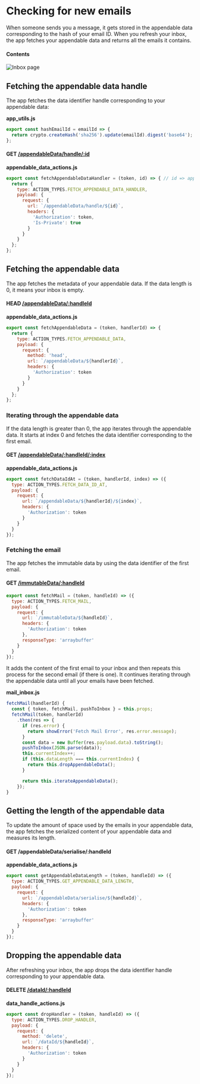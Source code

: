 # Checking for new emails

When someone sends you a message, it gets stored in the appendable data corresponding to the hash of your email ID. When you refresh your inbox, the app fetches your appendable data and returns all the emails it contains.

#### Contents

<!-- toc -->

![Inbox page](/assets/inbox-page.png)

## Fetching the appendable data handle

The app fetches the data identifier handle corresponding to your appendable data:

**app_utils.js**

```js
export const hashEmailId = emailId => {
  return crypto.createHash('sha256').update(emailId).digest('base64');
};
```

#### GET [/appendableData/handle/:id](https://github.com/maidsafe/rfcs/blob/master/text/0042-launcher-api-v0.6/api/appendable_data.md#get-data-identifier-handle)

**appendable_data_actions.js**

```js
export const fetchAppendableDataHandler = (token, id) => { // id => appendable data id
  return {
    type: ACTION_TYPES.FETCH_APPENDABLE_DATA_HANDLER,
    payload: {
      request: {
        url: `/appendableData/handle/${id}`,
        headers: {
          'Authorization': token,
          'Is-Private': true
        }
      }
    }
  };
};
```

## Fetching the appendable data

The app fetches the metadata of your appendable data. If the data length is 0, it means your inbox is empty.

#### HEAD [/appendableData/:handleId](https://github.com/maidsafe/rfcs/blob/master/text/0042-launcher-api-v0.6/api/appendable_data.md#read-appendable-data)

**appendable_data_actions.js**

```js
export const fetchAppendableData = (token, handlerId) => {
  return {
    type: ACTION_TYPES.FETCH_APPENDABLE_DATA,
    payload: {
      request: {
        method: 'head',
        url: `/appendableData/${handlerId}`,
        headers: {
          'Authorization': token
        }
      }
    }
  };
};
```

### Iterating through the appendable data

If the data length is greater than 0, the app iterates through the appendable data. It starts at index 0 and fetches the data identifier corresponding to the first email.

#### GET [/appendableData/:handleId/:index](https://github.com/maidsafe/rfcs/blob/master/text/0042-launcher-api-v0.6/api/appendable_data.md#read-appendable-data)

**appendable_data_actions.js**

```js
export const fetchDataIdAt = (token, handlerId, index) => ({
  type: ACTION_TYPES.FETCH_DATA_ID_AT,
  payload: {
    request: {
      url: `/appendableData/${handlerId}/${index}`,
      headers: {
        'Authorization': token
      }
    }
  }
});
```

### Fetching the email

The app fetches the immutable data by using the data identifier of the first email.

#### GET [/immutableData/:handleId](https://github.com/maidsafe/rfcs/blob/master/text/0042-launcher-api-v0.6/api/immutable_data.md#read-using-self-encryptor)

```js
export const fetchMail = (token, handleId) => ({
  type: ACTION_TYPES.FETCH_MAIL,
  payload: {
    request: {
      url: `/immutableData/${handleId}`,
      headers: {
        'Authorization': token
      },
      responseType: 'arraybuffer'
    }
  }
});
```

It adds the content of the first email to your inbox and then repeats this process for the second email (if there is one). It continues iterating through the appendable data until all your emails have been fetched.

**mail_inbox.js**

```js
fetchMail(handlerId) {
  const { token, fetchMail, pushToInbox } = this.props;
  fetchMail(token, handlerId)
    .then(res => {
      if (res.error) {
        return showError('Fetch Mail Error', res.error.message);
      }
      const data = new Buffer(res.payload.data).toString();
      pushToInbox(JSON.parse(data));
      this.currentIndex++;
      if (this.dataLength === this.currentIndex) {
        return this.dropAppendableData();
      }

      return this.iterateAppendableData();
    });
}
```

## Getting the length of the appendable data

To update the amount of space used by the emails in your appendable data, the app fetches the serialized content of your appendable data and measures its length.

#### GET /appendableData/serialise/:handleId

**appendable_data_actions.js**

```js
export const getAppendableDataLength = (token, handleId) => ({
  type: ACTION_TYPES.GET_APPENDABLE_DATA_LENGTH,
  payload: {
    request: {
      url: `/appendableData/serialise/${handleId}`,
      headers: {
        'Authorization': token
      },
      responseType: 'arraybuffer'
    }
  }
});
```

## Dropping the appendable data

After refreshing your inbox, the app drops the data identifier handle corresponding to your appendable data.

#### DELETE [/dataId/:handleId](https://github.com/maidsafe/rfcs/blob/master/text/0042-launcher-api-v0.6/api/appendable_data.md#drop-handle)

**data_handle_actions.js**

```js
export const dropHandler = (token, handleId) => ({
  type: ACTION_TYPES.DROP_HANDLER,
  payload: {
    request: {
      method: 'delete',
      url: `/dataId/${handleId}`,
      headers: {
        'Authorization': token
      }
    }
  }
});
```
